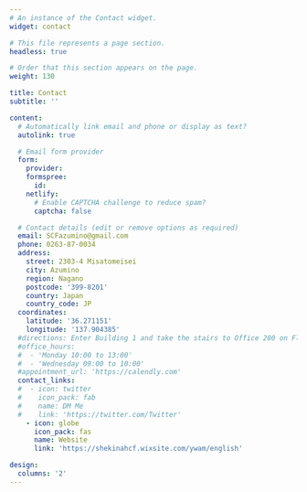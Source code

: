```yaml
---
# An instance of the Contact widget.
widget: contact

# This file represents a page section.
headless: true

# Order that this section appears on the page.
weight: 130

title: Contact
subtitle: ''

content:
  # Automatically link email and phone or display as text?
  autolink: true

  # Email form provider
  form:
    provider:
    formspree:
      id:
    netlify:
      # Enable CAPTCHA challenge to reduce spam?
      captcha: false

  # Contact details (edit or remove options as required)
  email: SCFazumino@gmail.com
  phone: 0263-87-0034
  address:
    street: 2303-4 Misatomeisei
    city: Azumino
    region: Nagano
    postcode: '399-8201'
    country: Japan
    country_code: JP
  coordinates:
    latitude: '36.271151'
    longitude: '137.904385'
  #directions: Enter Building 1 and take the stairs to Office 200 on Floor 2
  #office_hours:
  #  - 'Monday 10:00 to 13:00'
  #  - 'Wednesday 09:00 to 10:00'
  #appointment_url: 'https://calendly.com'
  contact_links:
  #  - icon: twitter
  #    icon_pack: fab
  #    name: DM Me
  #    link: 'https://twitter.com/Twitter'
    - icon: globe
      icon_pack: fas
      name: Website
      link: 'https://shekinahcf.wixsite.com/ywam/english'

design:
  columns: '2'
---
```


